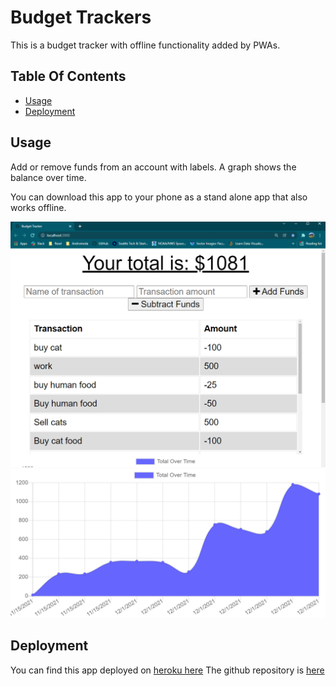 # Budget Trackers

This is a budget tracker with offline functionality added by PWAs. 

  ## Table Of Contents

  - [Usage](#usage)
  - [Deployment](#deployment)

  ## Usage

Add or remove funds from an account with labels. A graph shows the balance over time. 

You can download this app to your phone as a stand alone app that also works offline.

![Screenshot](./screenshot.PNG)
![Screenshot](./screenshot2.PNG)

## Deployment

You can find this app deployed on [heroku here](https://warm-stream-23687.herokuapp.com/)
The github repository is [here](github.com/wkropat/budget-tracker)


